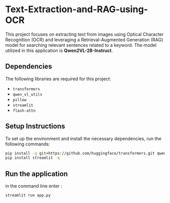 # Text-Extraction-and-RAG-using-OCR

This project focuses on extracting text from images using Optical Character Recognition (OCR) and leveraging a Retrieval-Augmented Generation (RAG) model for searching relevant sentences related to a keyword. The model utilized in this application is **Qwen2VL-2B-Instruct**.

## Dependencies

The following libraries are required for this project:

- `transformers`
- `qwen_vl_utils`
- `pillow`
- `streamlit`
- `flash-attn`

## Setup Instructions

To set up the environment and install the necessary dependencies, run the following commands:

```bash
pip install -q git+https://github.com/huggingface/transformers.git qwen-vl-utils flash-attn
pip install streamlit -q
```

## Run the application
in the command line enter : 

```bash
streamlit run app.py
```
